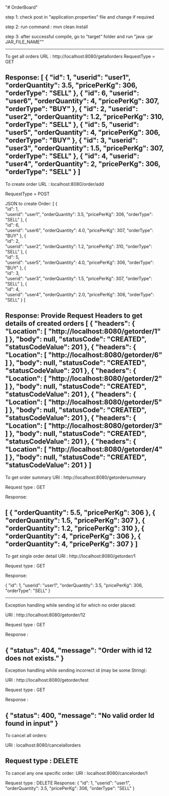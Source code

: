 "# OrderBoard" 

step 1: check post in "application.properties" file and change if required

step 2: 
  run command : mvn clean install

step 3: 
  after successful compile, go to "target" folder and run "java -jar JAR_FILE_NAME""



-----------------------------------------------------------------------
To get all orders
URL : http://localhost:8080/getallorders
RequestType = GET

Response:
[
    {
        "id": 1,
        "userid": "user1",
        "orderQuantity": 3.5,
        "pricePerKg": 306,
        "orderType": "SELL"
    },
    {
        "id": 6,
        "userid": "user6",
        "orderQuantity": 4,
        "pricePerKg": 307,
        "orderType": "BUY"
    },
    {
        "id": 2,
        "userid": "user2",
        "orderQuantity": 1.2,
        "pricePerKg": 310,
        "orderType": "SELL"
    },
    {
        "id": 5,
        "userid": "user5",
        "orderQuantity": 4,
        "pricePerKg": 306,
        "orderType": "BUY"
    },
    {
        "id": 3,
        "userid": "user3",
        "orderQuantity": 1.5,
        "pricePerKg": 307,
        "orderType": "SELL"
    },
    {
        "id": 4,
        "userid": "user4",
        "orderQuantity": 2,
        "pricePerKg": 306,
        "orderType": "SELL"
    }
]
-----------------------------------------------------------------------
To create order
URL : localhost:8080/order/add

RequestType = POST

JSON to create Order:
[
{    
	"id": 1,   
	"userid": "user1",
	"orderQuantity": 3.5,
	"pricePerKg": 306,
	"orderType": "SELL"
},
{    
	"id": 6,   
	"userid": "user6",
	"orderQuantity": 4.0,
	"pricePerKg": 307,
	"orderType": "BUY"
},
{    
	"id": 2,   
	"userid": "user2",
	"orderQuantity": 1.2,
	"pricePerKg": 310,
	"orderType": "SELL"
},
{    
	"id": 5,   
	"userid": "user5",
	"orderQuantity": 4.0,
	"pricePerKg": 306,
	"orderType": "BUY"
},
{    
	"id": 3,   
	"userid": "user3",
	"orderQuantity": 1.5,
	"pricePerKg": 307,
	"orderType": "SELL"
},
{    
	"id": 4,   
	"userid": "user4",
	"orderQuantity": 2.0,
	"pricePerKg": 306,
	"orderType": "SELL"
}
]

Response: Provide Request Headers to get details of created orders
[
    {
        "headers": {
            "Location": [
                "http://localhost:8080/getorder/1"
            ]
        },
        "body": null,
        "statusCode": "CREATED",
        "statusCodeValue": 201
    },
    {
        "headers": {
            "Location": [
                "http://localhost:8080/getorder/6"
            ]
        },
        "body": null,
        "statusCode": "CREATED",
        "statusCodeValue": 201
    },
    {
        "headers": {
            "Location": [
                "http://localhost:8080/getorder/2"
            ]
        },
        "body": null,
        "statusCode": "CREATED",
        "statusCodeValue": 201
    },
    {
        "headers": {
            "Location": [
                "http://localhost:8080/getorder/5"
            ]
        },
        "body": null,
        "statusCode": "CREATED",
        "statusCodeValue": 201
    },
    {
        "headers": {
            "Location": [
                "http://localhost:8080/getorder/3"
            ]
        },
        "body": null,
        "statusCode": "CREATED",
        "statusCodeValue": 201
    },
    {
        "headers": {
            "Location": [
                "http://localhost:8080/getorder/4"
            ]
        },
        "body": null,
        "statusCode": "CREATED",
        "statusCodeValue": 201
    }
]
-----------------------------------------------------------------------
To get order summary
URI : http://localhost:8080/getordersummary

Request type : GET

Response:

[
    {
        "orderQuantity": 5.5,
        "pricePerKg": 306
    },
    {
        "orderQuantity": 1.5,
        "pricePerKg": 307
    },
    {
        "orderQuantity": 1.2,
        "pricePerKg": 310
    },
    {
        "orderQuantity": 4,
        "pricePerKg": 306
    },
    {
        "orderQuantity": 4,
        "pricePerKg": 307
    }
]
-------------------------------------------------------------------------------------------------------

To get single order detail
URI : http://localhost:8080/getorder/1

Request type : GET

Response:

{
    "id": 1,
    "userid": "user1",
    "orderQuantity": 3.5,
    "pricePerKg": 306,
    "orderType": "SELL"
}

--------------------------------------------------------------------------------------------------------

Exception handling while sending id for which no order placed:

URI : http://localhost:8080/getorder/12

Request type : GET

Response :

{
    "status": 404,
    "message": "Order with id 12 does not exists."
}
---------------------------------------------------------------------------------------------------------
Exception handling while sending incorrect id (may be some String):

URI : http://localhost:8080/getorder/test

Request type : GET

Response :

{
    "status": 400,
    "message": "No valid order Id found in input"
}
----------------------------------------------------------------------------------------------------------

To cancel all orders:

URI : localhost:8080/cancelallorders

Request type : DELETE
----------------------------------------------------------------------------------------------------------

To cancel any one specific order:
URI : localhost:8080/cancelorder/1

Request type : DELETE
Response:
{
    "id": 1,
    "userid": "user1",
    "orderQuantity": 3.5,
    "pricePerKg": 306,
    "orderType": "SELL"
}